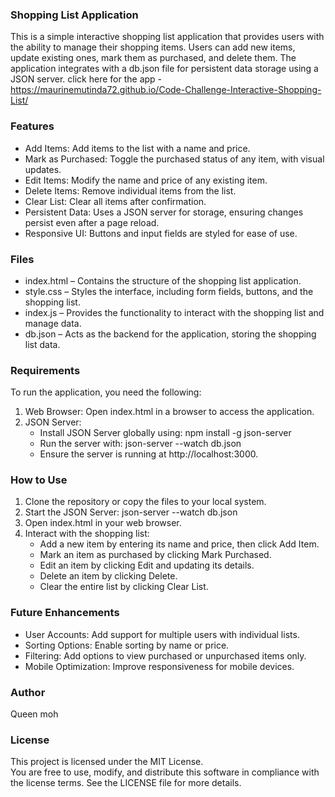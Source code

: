 ### Shopping List Application

This is a simple interactive shopping list application that provides users with the ability to manage their shopping items. Users can add new items, update existing ones, mark them as purchased, and delete them. The application integrates with a db.json file for persistent data storage using a JSON server. click here for the app - https://maurinemutinda72.github.io/Code-Challenge-Interactive-Shopping-List/


### Features

* Add Items: Add items to the list with a name and price.
* Mark as Purchased: Toggle the purchased status of any item, with visual updates.
* Edit Items: Modify the name and price of any existing item.
* Delete Items: Remove individual items from the list.
* Clear List: Clear all items after confirmation.
* Persistent Data: Uses a JSON server for storage, ensuring changes persist even after a page reload.
* Responsive UI: Buttons and input fields are styled for ease of use.

### Files

* index.html – Contains the structure of the shopping list application.
* style.css – Styles the interface, including form fields, buttons, and the shopping list.
* index.js – Provides the functionality to interact with the shopping list and manage data.
* db.json – Acts as the backend for the application, storing the shopping list data.

### Requirements

To run the application, you need the following:

1. Web Browser: Open index.html in a browser to access the application.
2. JSON Server:
   * Install JSON Server globally using: npm install -g json-server
   * Run the server with: json-server --watch db.json
   * Ensure the server is running at http://localhost:3000.

### How to Use

1. Clone the repository or copy the files to your local system.
2. Start the JSON Server: json-server --watch db.json
3. Open index.html in your web browser.
4. Interact with the shopping list:
   * Add a new item by entering its name and price, then click Add Item.
   * Mark an item as purchased by clicking Mark Purchased.
   * Edit an item by clicking Edit and updating its details.
   * Delete an item by clicking Delete.
   * Clear the entire list by clicking Clear List.

### Future Enhancements

* User Accounts: Add support for multiple users with individual lists.
* Sorting Options: Enable sorting by name or price.
* Filtering: Add options to view purchased or unpurchased items only.
* Mobile Optimization: Improve responsiveness for mobile devices.

### Author

Queen moh

### License

This project is licensed under the MIT License.  
You are free to use, modify, and distribute this software in compliance with the license terms. See the LICENSE file for more details.